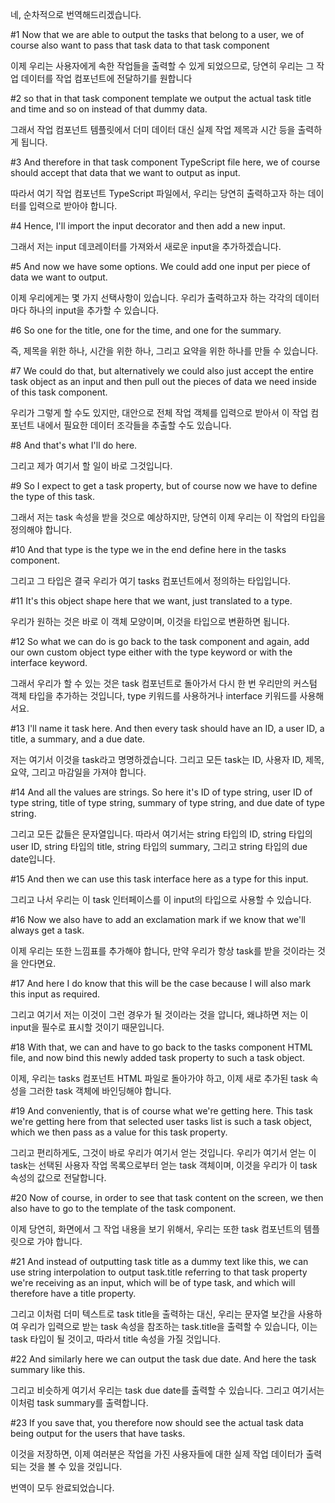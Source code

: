 네, 순차적으로 번역해드리겠습니다.

#1
Now that we are able
to output the tasks
that belong to a user,
we of course also want
to pass that task data
to that task component

이제 우리는
사용자에게 속한 작업들을
출력할 수 있게 되었으므로,
당연히 우리는
그 작업 데이터를
작업 컴포넌트에 전달하기를 원합니다

#2
so that in that task component template
we output the actual task title
and time
and so on
instead of that dummy data.

그래서 작업 컴포넌트 템플릿에서
더미 데이터 대신
실제 작업 제목과
시간 등을
출력하게 됩니다.

#3
And therefore in that task component TypeScript file here,
we of course should accept that data
that we want to output as input.

따라서 여기 작업 컴포넌트 TypeScript 파일에서,
우리는 당연히
출력하고자 하는 데이터를 입력으로 받아야 합니다.

#4
Hence, I'll import the input decorator
and then add a new input.

그래서 저는 input 데코레이터를 가져와서
새로운 input을 추가하겠습니다.

#5
And now we have some options.
We could add one input per piece of data
we want to output.

이제 우리에게는 몇 가지 선택사항이 있습니다.
우리가 출력하고자 하는
각각의 데이터마다 하나의 input을 추가할 수 있습니다.

#6
So one for the title,
one for the time,
and one for the summary.

즉, 제목을 위한 하나,
시간을 위한 하나,
그리고 요약을 위한 하나를 만들 수 있습니다.

#7
We could do that,
but alternatively we could also just accept the entire task object as an input
and then pull out the pieces of data we need inside of this task component.

우리가 그렇게 할 수도 있지만,
대안으로 전체 작업 객체를 입력으로 받아서
이 작업 컴포넌트 내에서 필요한 데이터 조각들을 추출할 수도 있습니다.

#8
And that's what I'll do here.

그리고 제가 여기서 할 일이 바로 그것입니다.

#9
So I expect to get a task property,
but of course now we have to define the type of this task.

그래서 저는 task 속성을 받을 것으로 예상하지만,
당연히 이제 우리는 이 작업의 타입을 정의해야 합니다.

#10
And that type is the type we in the end define here
in the tasks component.

그리고 그 타입은 결국
우리가 여기 tasks 컴포넌트에서 정의하는 타입입니다.

#11
It's this object shape here that we want,
just translated to a type.

우리가 원하는 것은 바로 이 객체 모양이며,
이것을 타입으로 변환하면 됩니다.

#12
So what we can do is go back to the task component
and again, add our own custom object type
either with the type keyword
or with the interface keyword.

그래서 우리가 할 수 있는 것은 task 컴포넌트로 돌아가서
다시 한 번 우리만의 커스텀 객체 타입을 추가하는 것입니다,
type 키워드를 사용하거나
interface 키워드를 사용해서요.

#13
I'll name it task here.
And then every task should have an ID,
a user ID,
a title,
a summary,
and a due date.

저는 여기서 이것을 task라고 명명하겠습니다.
그리고 모든 task는 ID,
사용자 ID,
제목,
요약,
그리고 마감일을 가져야 합니다.

#14
And all the values are strings.
So here it's ID of type string,
user ID of type string,
title of type string,
summary of type string,
and due date of type string.

그리고 모든 값들은 문자열입니다.
따라서 여기서는 string 타입의 ID,
string 타입의 user ID,
string 타입의 title,
string 타입의 summary,
그리고 string 타입의 due date입니다.

#15
And then we can use this task interface here
as a type for this input.

그리고 나서 우리는 이 task 인터페이스를
이 input의 타입으로 사용할 수 있습니다.

#16
Now we also have to add an exclamation mark
if we know
that we'll always get a task.

이제 우리는 또한 느낌표를 추가해야 합니다,
만약 우리가
항상 task를 받을 것이라는 것을 안다면요.

#17
And here I do know
that this will be the case
because I will also mark this input as required.

그리고 여기서 저는
이것이 그런 경우가 될 것이라는 것을 압니다,
왜냐하면 저는 이 input을 필수로 표시할 것이기 때문입니다.

#18
With that, we can and have to go back
to the tasks component HTML file,
and now bind this newly added task property
to such a task object.

이제, 우리는 tasks 컴포넌트 HTML 파일로 돌아가야 하고,
이제 새로 추가된 task 속성을
그러한 task 객체에
바인딩해야 합니다.

#19
And conveniently, that is of course what we're getting here.
This task we're getting here
from that selected user tasks list is such a task object,
which we then pass as a value for this task property.

그리고 편리하게도, 그것이 바로 우리가 여기서 얻는 것입니다.
우리가 여기서 얻는 이 task는
선택된 사용자 작업 목록으로부터 얻는 task 객체이며,
이것을 우리가 이 task 속성의 값으로 전달합니다.

#20
Now of course, in order to see that task content
on the screen,
we then also have to go
to the template of the task component.

이제 당연히, 화면에서
그 작업 내용을 보기 위해서,
우리는 또한
task 컴포넌트의 템플릿으로 가야 합니다.

#21
And instead of outputting task title as a dummy text like this,
we can use string interpolation
to output task.title referring to that task property
we're receiving as an input,
which will be of type task,
and which will therefore have a title property.

그리고 이처럼 더미 텍스트로 task title을 출력하는 대신,
우리는 문자열 보간을 사용하여
우리가 입력으로 받는 task 속성을 참조하는 task.title을 출력할 수 있습니다,
이는 task 타입이 될 것이고,
따라서 title 속성을 가질 것입니다.

#22
And similarly here we can output
the task due date.
And here the task summary like this.

그리고 비슷하게 여기서 우리는
task due date를 출력할 수 있습니다.
그리고 여기서는 이처럼 task summary를 출력합니다.

#23
If you save that,
you therefore now should see
the actual task data being output
for the users
that have tasks.

이것을 저장하면,
이제 여러분은
작업을 가진
사용자들에 대한
실제 작업 데이터가 출력되는 것을 볼 수 있을 것입니다.

번역이 모두 완료되었습니다.

